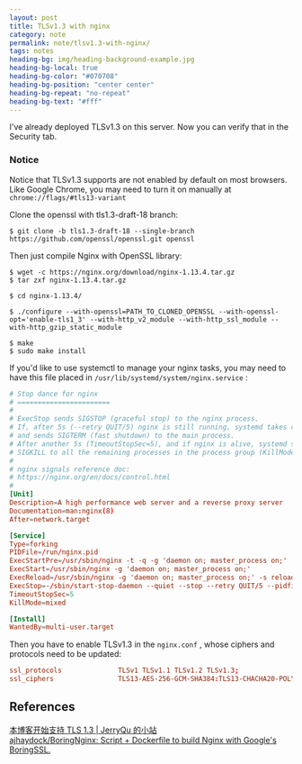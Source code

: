 ```yaml
---
layout: post
title: TLSv1.3 with nginx
category: note
permalink: note/tlsv1.3-with-nginx/
tags: notes
heading-bg: img/heading-background-example.jpg
heading-bg-local: true
heading-bg-color: "#070708"
heading-bg-position: "center center"
heading-bg-repeat: "no-repeat"
heading-bg-text: "#fff"
---
```


I've already deployed TLSv1.3 on this server. Now you can verify that in the Security tab.

### Notice
Notice that TLSv1.3 supports are not enabled by default on most browsers. Like Google Chrome, you may need to turn it on manually at ```chrome://flags/#tls13-variant```

Clone the openssl with tls1.3-draft-18 branch: 
```shell
$ git clone -b tls1.3-draft-18 --single-branch https://github.com/openssl/openssl.git openssl
```

Then just compile Nginx with OpenSSL library:

```shell
$ wget -c https://nginx.org/download/nginx-1.13.4.tar.gz
$ tar zxf nginx-1.13.4.tar.gz

$ cd nginx-1.13.4/

$ ./configure --with-openssl=PATH_TO_CLONED_OPENSSL --with-openssl-opt='enable-tls1_3' --with-http_v2_module --with-http_ssl_module --with-http_gzip_static_module

$ make
$ sudo make install
```

If you'd like to use systemctl to manage your nginx tasks, you may need to have this file placed in ```/usr/lib/systemd/system/nginx.service``` :

```conf
# Stop dance for nginx
# =======================
#
# ExecStop sends SIGSTOP (graceful stop) to the nginx process.
# If, after 5s (--retry QUIT/5) nginx is still running, systemd takes control
# and sends SIGTERM (fast shutdown) to the main process.
# After another 5s (TimeoutStopSec=5), and if nginx is alive, systemd sends
# SIGKILL to all the remaining processes in the process group (KillMode=mixed).
#
# nginx signals reference doc:
# https://nginx.org/en/docs/control.html
#
[Unit]
Description=A high performance web server and a reverse proxy server
Documentation=man:nginx(8)
After=network.target

[Service]
Type=forking
PIDFile=/run/nginx.pid
ExecStartPre=/usr/sbin/nginx -t -q -g 'daemon on; master_process on;'
ExecStart=/usr/sbin/nginx -g 'daemon on; master_process on;'
ExecReload=/usr/sbin/nginx -g 'daemon on; master_process on;' -s reload
ExecStop=-/sbin/start-stop-daemon --quiet --stop --retry QUIT/5 --pidfile /run/nginx.pid
TimeoutStopSec=5
KillMode=mixed

[Install]
WantedBy=multi-user.target
```

Then you have to enable TLSv1.3 in the ```nginx.conf``` , whose ciphers and protocols need to be updated: 
```conf
ssl_protocols              TLSv1 TLSv1.1 TLSv1.2 TLSv1.3;
ssl_ciphers                TLS13-AES-256-GCM-SHA384:TLS13-CHACHA20-POLY1305-SHA256:TLS13-AES-128-GCM-SHA256:TLS13-AES-128-CCM-8-SHA256:TLS13-AES-128-CCM-SHA256:EECDH+CHACHA20:EECDH+CHACHA20-draft:EECDH+ECDSA+AES128:EECDH+aRSA+AES128:RSA+AES128:EECDH+ECDSA+AES256:EECDH+aRSA+AES256:RSA+AES256:EECDH+ECDSA+3DES:EECDH+aRSA+3DES:RSA+3DES:!MD5;
```


## References
[本博客开始支持 TLS 1.3 | JerryQu 的小站](https://imququ.com/post/enable-tls-1-3.html)  
[ajhaydock/BoringNginx: Script + Dockerfile to build Nginx with Google's BoringSSL.](https://github.com/ajhaydock/BoringNginx)

